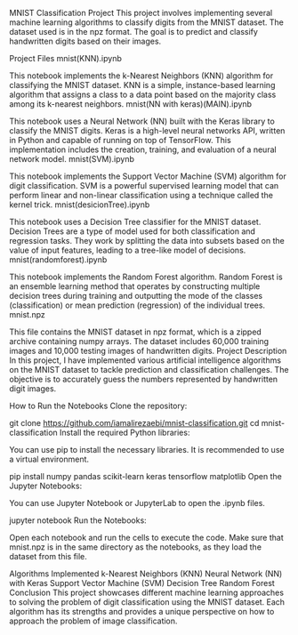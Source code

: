 MNIST Classification Project
This project involves implementing several machine learning algorithms to classify digits from the MNIST dataset. The dataset used is in the npz format. The goal is to predict and classify handwritten digits based on their images.

Project Files
mnist(KNN).ipynb

This notebook implements the k-Nearest Neighbors (KNN) algorithm for classifying the MNIST dataset. KNN is a simple, instance-based learning algorithm that assigns a class to a data point based on the majority class among its k-nearest neighbors.
mnist(NN with keras)(MAIN).ipynb

This notebook uses a Neural Network (NN) built with the Keras library to classify the MNIST digits. Keras is a high-level neural networks API, written in Python and capable of running on top of TensorFlow. This implementation includes the creation, training, and evaluation of a neural network model.
mnist(SVM).ipynb

This notebook implements the Support Vector Machine (SVM) algorithm for digit classification. SVM is a powerful supervised learning model that can perform linear and non-linear classification using a technique called the kernel trick.
mnist(desicionTree).ipynb

This notebook uses a Decision Tree classifier for the MNIST dataset. Decision Trees are a type of model used for both classification and regression tasks. They work by splitting the data into subsets based on the value of input features, leading to a tree-like model of decisions.
mnist(randomforest).ipynb

This notebook implements the Random Forest algorithm. Random Forest is an ensemble learning method that operates by constructing multiple decision trees during training and outputting the mode of the classes (classification) or mean prediction (regression) of the individual trees.
mnist.npz

This file contains the MNIST dataset in npz format, which is a zipped archive containing numpy arrays. The dataset includes 60,000 training images and 10,000 testing images of handwritten digits.
Project Description
In this project, I have implemented various artificial intelligence algorithms on the MNIST dataset to tackle prediction and classification challenges. The objective is to accurately guess the numbers represented by handwritten digit images.

How to Run the Notebooks
Clone the repository:


git clone https://github.com/iamalirezaebi/mnist-classification.git
cd mnist-classification
Install the required Python libraries:

You can use pip to install the necessary libraries. It is recommended to use a virtual environment.


pip install numpy pandas scikit-learn keras tensorflow matplotlib
Open the Jupyter Notebooks:

You can use Jupyter Notebook or JupyterLab to open the .ipynb files.


jupyter notebook
Run the Notebooks:

Open each notebook and run the cells to execute the code. Make sure that mnist.npz is in the same directory as the notebooks, as they load the dataset from this file.

Algorithms Implemented
k-Nearest Neighbors (KNN)
Neural Network (NN) with Keras
Support Vector Machine (SVM)
Decision Tree
Random Forest
Conclusion
This project showcases different machine learning approaches to solving the problem of digit classification using the MNIST dataset. Each algorithm has its strengths and provides a unique perspective on how to approach the problem of image classification.
